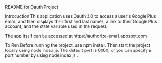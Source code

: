 README for Oauth Project

Introduction
This application uses Oauth 2.0 to access a user's Google Plus email, and then displays their first and last names,
a link to their Google Plus account, and the state variable used in the request.

The app itself can be accessed at https://authorize-email.appspot.com.

To Run
Before running the project, use npm install. Then start the project locally using node index.js.
The default port is 8080, or you can specify a port number by using node index.js <port number>.